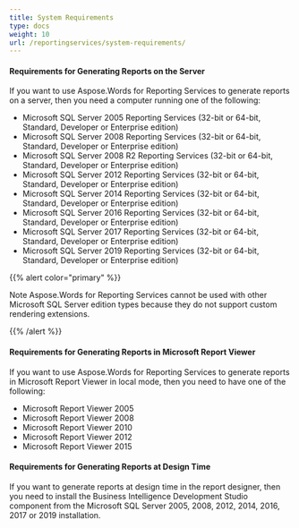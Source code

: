 ```yaml
---
title: System Requirements
type: docs
weight: 10
url: /reportingservices/system-requirements/
---
```


#### **Requirements for Generating Reports on the Server**
If you want to use Aspose.Words for Reporting Services to generate reports on a server, then you need a computer running one of the following:

- Microsoft SQL Server 2005 Reporting Services (32-bit or 64-bit, Standard, Developer or Enterprise edition) 
- Microsoft SQL Server 2008 Reporting Services (32-bit or 64-bit, Standard, Developer or Enterprise edition) 
- Microsoft SQL Server 2008 R2 Reporting Services (32-bit or 64-bit, Standard, Developer or Enterprise edition) 
- Microsoft SQL Server 2012 Reporting Services (32-bit or 64-bit, Standard, Developer or Enterprise edition) 
- Microsoft SQL Server 2014 Reporting Services (32-bit or 64-bit, Standard, Developer or Enterprise edition) 
- Microsoft SQL Server 2016 Reporting Services (32-bit or 64-bit, Standard, Developer or Enterprise edition) 
- Microsoft SQL Server 2017 Reporting Services (32-bit or 64-bit, Standard, Developer or Enterprise edition) 
- Microsoft SQL Server 2019 Reporting Services (32-bit or 64-bit, Standard, Developer or Enterprise edition)

{{% alert color="primary" %}} 

Note Aspose.Words for Reporting Services cannot be used with other Microsoft SQL Server edition types because they do not support custom rendering extensions. 

{{% /alert %}} 
#### **Requirements for Generating Reports in Microsoft Report Viewer**
If you want to use Aspose.Words for Reporting Services to generate reports in Microsoft Report Viewer in local mode, then you need to have one of the following:

- Microsoft Report Viewer 2005 
- Microsoft Report Viewer 2008 
- Microsoft Report Viewer 2010 
- Microsoft Report Viewer 2012 
- Microsoft Report Viewer 2015 
#### **Requirements for Generating Reports at Design Time**
If you want to generate reports at design time in the report designer, then you need to install the Business Intelligence Development Studio component from the Microsoft SQL Server 2005, 2008, 2012, 2014, 2016, 2017 or 2019 installation.
